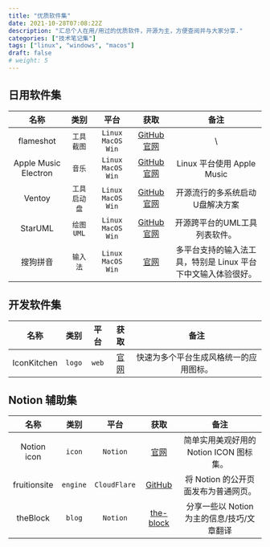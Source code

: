```yaml
---
title: "优质软件集"
date: 2021-10-28T07:08:22Z
description: "汇总个人在用/用过的优质软件，开源为主，方便查阅并与大家分享."
categories: ["技术笔记集"]
tags: ["linux", "windows", "macos"]
draft: false
# weight: 5
---
```


## 日用软件集

| 名称 | 类别 | 平台 | 获取 | 备注 |
| :--: | :--: | :--: | :--: | :--: |
| flameshot | `工具` `截图`  | `Linux` `MacOS` `Win` | [GitHub](https://github.com/flameshot-org/flameshot) [官网](https://flameshot.org/) | \ |
| Apple Music Electron | `音乐` | `Linux` `MacOS` `Win` | [GitHub](https://github.com/Apple-Music-Electron/Apple-Music-Electron) [官网](https://applemusicelectron.com/) | Linux 平台使用 Apple Music |
| Ventoy | `工具` `启动盘`  | `Linux` `MacOS` `Win` | [GitHub](https://github.com/ventoy/Ventoy) [官网](https://www.ventoy.net/cn/index.html) | 开源流行的多系统启动U盘解决方案 |
| StarUML | `绘图` `UML`  | `Linux` `MacOS` `Win` | [GitHub](https://github.com/staruml) [官网](https://staruml.io/) | 开源跨平台的UML工具列表软件。 |
| 搜狗拼音 | `输入法` | `Linux` `MacOS` `Win` | [官网](https://pinyin.sogou.com/) | 多平台支持的输入法工具，特别是 Linux 平台下中文输入体验很好。 |

## 开发软件集

| 名称 | 类别 | 平台 | 获取 | 备注 |
| :--: | :--: | :--: | :--: | :--: |
| IconKitchen | `logo` | `web` | [官网](https://icon.kitchen/) | 快速为多个平台生成风格统一的应用图标。 |

## Notion 辅助集

| 名称 | 类别 | 平台 | 获取 | 备注 |
| :--: | :--: | :--: | :--: | :--: |
| Notion icon | `icon` | `Notion` | [官网](https://notion-icons.com) | 简单实用美观好用的 Notion ICON 图标集。 |
| fruitionsite | `engine` | `CloudFlare` | [GitHub](https://github.com/stephenou/fruitionsite) | 将 Notion 的公开页面发布为普通网页。 |
| theBlock | `blog` | `Notion` | [the-block](https://the-block.club) | 分享一些以 Notion 为主的信息/技巧/文章翻译 |
